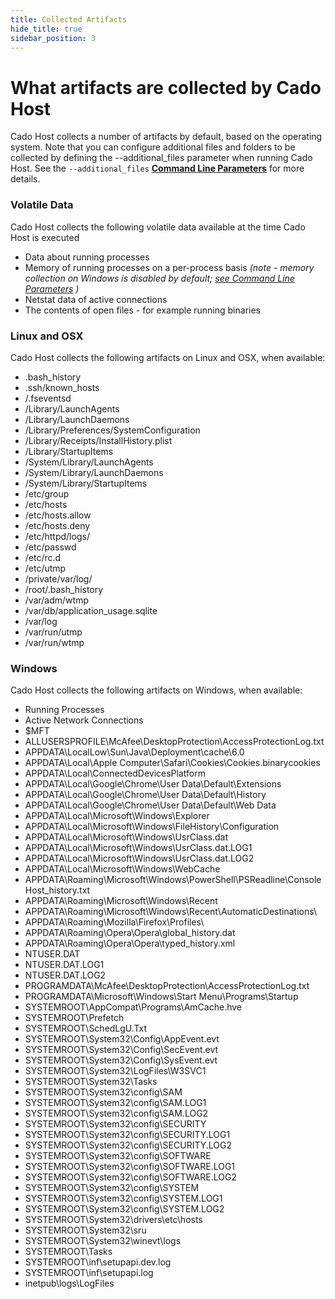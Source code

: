 ```yaml
---
title: Collected Artifacts
hide_title: true
sidebar_position: 3
---
```


# What artifacts are collected by Cado Host
Cado Host collects a number of artifacts by default, based on the operating system.  Note that you can configure additional files and folders to be collected by defining the --additional_files parameter when running Cado Host.  See the `--additional_files` **[Command Line Parameters](cli)** for more details.

### Volatile Data
Cado Host collects the following volatile data available at the time Cado Host is executed
- Data about running processes
- Memory of running processes on a per-process basis *(note - memory collection on Windows is disabled by default; [see Command Line Parameters](cli) )*
- Netstat data of active connections
- The contents of open files - for example running binaries

### Linux and OSX
Cado Host collects the following artifacts on Linux and OSX, when available:
- .bash_history
- .ssh/known_hosts
- /.fseventsd
- /Library/LaunchAgents
- /Library/LaunchDaemons
- /Library/Preferences/SystemConfiguration
- /Library/Receipts/InstallHistory.plist
- /Library/StartupItems
- /System/Library/LaunchAgents
- /System/Library/LaunchDaemons
- /System/Library/StartupItems
- /etc/group
- /etc/hosts
- /etc/hosts.allow
- /etc/hosts.deny
- /etc/httpd/logs/
- /etc/passwd
- /etc/rc.d
- /etc/utmp
- /private/var/log/
- /root/.bash_history
- /var/adm/wtmp
- /var/db/application_usage.sqlite
- /var/log
- /var/run/utmp
- /var/run/wtmp

### Windows
Cado Host collects the following artifacts on Windows, when available:
- Running Processes
- Active Network Connections
- $MFT
- ALLUSERSPROFILE\McAfee\DesktopProtection\AccessProtectionLog.txt
- APPDATA\LocalLow\Sun\Java\Deployment\cache\6.0
- APPDATA\Local\Apple Computer\Safari\Cookies\Cookies.binarycookies
- APPDATA\Local\ConnectedDevicesPlatform
- APPDATA\Local\Google\Chrome\User Data\Default\Extensions
- APPDATA\Local\Google\Chrome\User Data\Default\History
- APPDATA\Local\Google\Chrome\User Data\Default\Web Data
- APPDATA\Local\Microsoft\Windows\Explorer
- APPDATA\Local\Microsoft\Windows\FileHistory\Configuration
- APPDATA\Local\Microsoft\Windows\UsrClass.dat
- APPDATA\Local\Microsoft\Windows\UsrClass.dat.LOG1
- APPDATA\Local\Microsoft\Windows\UsrClass.dat.LOG2
- APPDATA\Local\Microsoft\Windows\WebCache
- APPDATA\Roaming\Microsoft\Windows\PowerShell\PSReadline\ConsoleHost_history.txt
- APPDATA\Roaming\Microsoft\Windows\Recent
- APPDATA\Roaming\Microsoft\Windows\Recent\AutomaticDestinations\
- APPDATA\Roaming\Mozilla\Firefox\Profiles\
- APPDATA\Roaming\Opera\Opera\global_history.dat
- APPDATA\Roaming\Opera\Opera\typed_history.xml
- NTUSER.DAT
- NTUSER.DAT.LOG1
- NTUSER.DAT.LOG2
- PROGRAMDATA\McAfee\DesktopProtection\AccessProtectionLog.txt
- PROGRAMDATA\Microsoft\Windows\Start Menu\Programs\Startup
- SYSTEMROOT\AppCompat\Programs\AmCache.hve
- SYSTEMROOT\Prefetch
- SYSTEMROOT\SchedLgU.Txt
- SYSTEMROOT\System32\Config\AppEvent.evt
- SYSTEMROOT\System32\Config\SecEvent.evt
- SYSTEMROOT\System32\Config\SysEvent.evt
- SYSTEMROOT\System32\LogFiles\W3SVC1
- SYSTEMROOT\System32\Tasks
- SYSTEMROOT\System32\config\SAM
- SYSTEMROOT\System32\config\SAM.LOG1
- SYSTEMROOT\System32\config\SAM.LOG2
- SYSTEMROOT\System32\config\SECURITY
- SYSTEMROOT\System32\config\SECURITY.LOG1
- SYSTEMROOT\System32\config\SECURITY.LOG2
- SYSTEMROOT\System32\config\SOFTWARE
- SYSTEMROOT\System32\config\SOFTWARE.LOG1
- SYSTEMROOT\System32\config\SOFTWARE.LOG2
- SYSTEMROOT\System32\config\SYSTEM
- SYSTEMROOT\System32\config\SYSTEM.LOG1
- SYSTEMROOT\System32\config\SYSTEM.LOG2
- SYSTEMROOT\System32\drivers\etc\hosts
- SYSTEMROOT\System32\sru
- SYSTEMROOT\System32\winevt\logs
- SYSTEMROOT\Tasks
- SYSTEMROOT\inf\setupapi.dev.log
- SYSTEMROOT\inf\setupapi.log
- inetpub\logs\LogFiles
